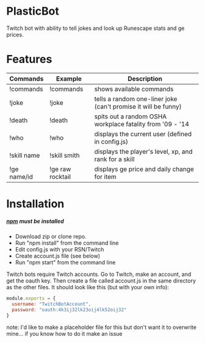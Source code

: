 # PlasticBot
Twitch bot with ability to tell jokes and look up Runescape stats and ge prices.

# Features
|Commands|Example|Description|
|--------|-------|-----------|
|!commands|!commands|shows available commands|
|!joke|!joke|tells a random one-liner joke (can't promise it will be funny)|
|!death|!death|spits out a random OSHA workplace fatality from '09 - '14|
|!who|!who|displays the current user (defined in config.js)|
|!skill name|!skill smith|displays the player's level, xp, and rank for a skill|
|!ge name/id|!ge raw rocktail|displays ge price and daily change for item|

# Installation
##### [npm](https://www.npmjs.com/) must be installed
* Download zip or clone repo.
* Run "npm install" from the command line
* Edit config.js with your RSN/Twitch
* Create account.js file (see below)
* Run "npm start" from the command line

Twitch bots require Twitch accounts. Go to Twitch, make an account, and get the oauth key. Then create a file called account.js in the same directory as the other files. It should look like this (but with your own info):

```javascript
module.exports = {
  username: "TwitchBotAccount",
  password: "oauth:4k3ij32lk23oij4lk52oij32"
}
```

note: I'd like to make a placeholder file for this but don't want it to overwrite mine... if you know how to do it make an issue
